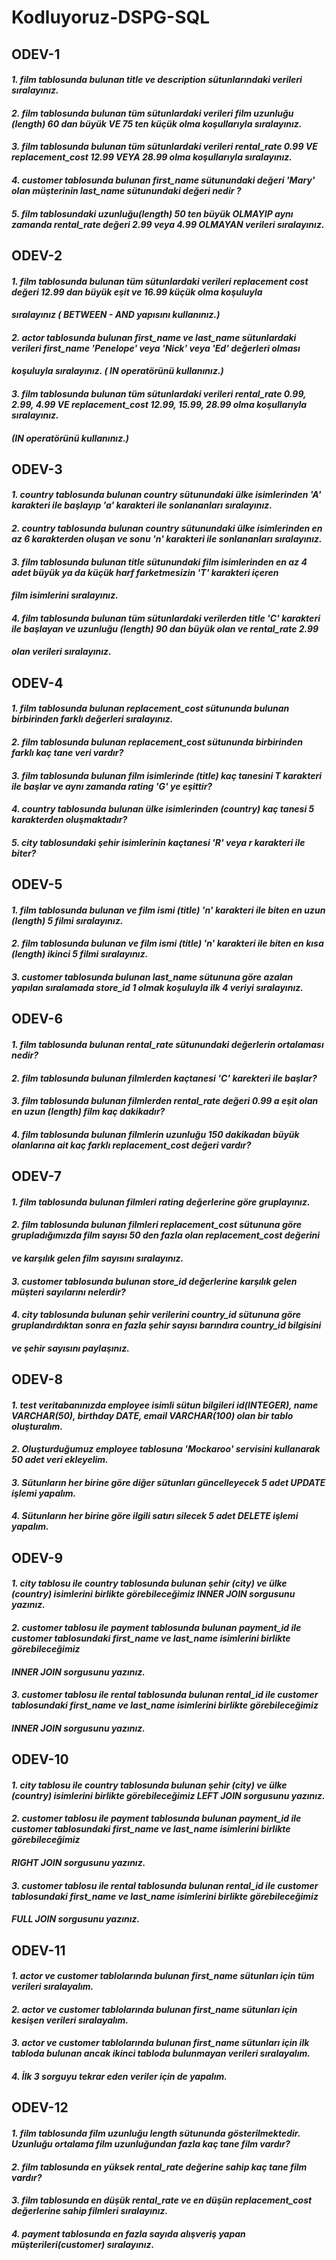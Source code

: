 # Kodluyoruz-DSPG-SQL

## ODEV-1
#### *1. film tablosunda bulunan title ve description sütunlarındaki verileri sıralayınız.*
#### *2. film tablosunda bulunan tüm sütunlardaki verileri film uzunluğu (length) 60 dan büyük VE 75 ten küçük olma koşullarıyla sıralayınız.*
#### *3. film tablosunda bulunan tüm sütunlardaki verileri rental_rate 0.99 VE replacement_cost 12.99 VEYA 28.99 olma koşullarıyla sıralayınız.*
#### *4. customer tablosunda bulunan first_name sütunundaki değeri 'Mary' olan müşterinin last_name sütunundaki değeri nedir ?*
#### *5. film tablosundaki uzunluğu(length) 50 ten büyük OLMAYIP aynı zamanda rental_rate değeri 2.99 veya 4.99 OLMAYAN verileri sıralayınız.*

## ODEV-2
#### *1. film tablosunda bulunan tüm sütunlardaki verileri replacement cost değeri 12.99 dan büyük eşit ve 16.99 küçük olma koşuluyla*
####    *sıralayınız ( BETWEEN - AND yapısını kullanınız.)*
#### *2. actor tablosunda bulunan first_name ve last_name sütunlardaki verileri first_name 'Penelope' veya 'Nick' veya 'Ed' değerleri olması*
####    *koşuluyla sıralayınız. ( IN operatörünü kullanınız.)*
#### *3. film tablosunda bulunan tüm sütunlardaki verileri rental_rate 0.99, 2.99, 4.99 VE replacement_cost 12.99, 15.99, 28.99 olma koşullarıyla sıralayınız.*
####    *(IN operatörünü kullanınız.)*

## ODEV-3
#### *1. country tablosunda bulunan country sütunundaki ülke isimlerinden 'A' karakteri ile başlayıp 'a' karakteri ile sonlananları sıralayınız.*
#### *2. country tablosunda bulunan country sütunundaki ülke isimlerinden en az 6 karakterden oluşan ve sonu 'n' karakteri ile sonlananları sıralayınız.*
#### *3. film tablosunda bulunan title sütunundaki film isimlerinden en az 4 adet büyük ya da küçük harf farketmesizin 'T' karakteri içeren*
####    *film isimlerini sıralayınız.*
#### *4. film tablosunda bulunan tüm sütunlardaki verilerden title 'C' karakteri ile başlayan ve uzunluğu (length) 90 dan büyük olan ve rental_rate 2.99*
####    *olan verileri sıralayınız.*

## ODEV-4
#### *1. film tablosunda bulunan replacement_cost sütununda bulunan birbirinden farklı değerleri sıralayınız.*
#### *2. film tablosunda bulunan replacement_cost sütununda birbirinden farklı kaç tane veri vardır?*
#### *3. film tablosunda bulunan film isimlerinde (title) kaç tanesini T karakteri ile başlar ve aynı zamanda rating 'G' ye eşittir?*
#### *4. country tablosunda bulunan ülke isimlerinden (country) kaç tanesi 5 karakterden oluşmaktadır?*
#### *5. city tablosundaki şehir isimlerinin kaçtanesi 'R' veya r karakteri ile biter?*

## ODEV-5
#### *1. film tablosunda bulunan ve film ismi (title) 'n' karakteri ile biten en uzun (length) 5 filmi sıralayınız.*
#### *2. film tablosunda bulunan ve film ismi (title) 'n' karakteri ile biten en kısa (length) ikinci 5 filmi sıralayınız.*
#### *3. customer tablosunda bulunan last_name sütununa göre azalan yapılan sıralamada store_id 1 olmak koşuluyla ilk 4 veriyi sıralayınız.*

## ODEV-6
#### *1. film tablosunda bulunan rental_rate sütunundaki değerlerin ortalaması nedir?*
#### *2. film tablosunda bulunan filmlerden kaçtanesi 'C' karekteri ile başlar?*
#### *3. film tablosunda bulunan filmlerden rental_rate değeri 0.99 a eşit olan en uzun (length) film kaç dakikadır?*
#### *4. film tablosunda bulunan filmlerin uzunluğu 150 dakikadan büyük olanlarına ait kaç farklı replacement_cost değeri vardır?*

## ODEV-7
#### *1. film tablosunda bulunan filmleri rating değerlerine göre gruplayınız.*
#### *2. film tablosunda bulunan filmleri replacement_cost sütununa göre grupladığımızda film sayısı 50 den fazla olan replacement_cost değerini*
####    *ve karşılık gelen film sayısını sıralayınız.*
#### *3. customer tablosunda bulunan store_id değerlerine karşılık gelen müşteri sayılarını nelerdir?*
#### *4. city tablosunda bulunan şehir verilerini country_id sütununa göre gruplandırdıktan sonra en fazla şehir sayısı barındıra country_id bilgisini*
####    *ve şehir sayısını paylaşınız.*

## ODEV-8
#### *1. test veritabanınızda employee isimli sütun bilgileri id(INTEGER), name VARCHAR(50), birthday DATE, email VARCHAR(100) olan bir tablo oluşturalım.*
#### *2. Oluşturduğumuz employee tablosuna 'Mockaroo' servisini kullanarak 50 adet veri ekleyelim.*
#### *3. Sütunların her birine göre diğer sütunları güncelleyecek 5 adet UPDATE işlemi yapalım.*
#### *4. Sütunların her birine göre ilgili satırı silecek 5 adet DELETE işlemi yapalım.*

## ODEV-9
#### *1. city tablosu ile country tablosunda bulunan şehir (city) ve ülke (country) isimlerini birlikte görebileceğimiz INNER JOIN sorgusunu yazınız.* 
#### *2. customer tablosu ile payment tablosunda bulunan payment_id ile customer tablosundaki first_name ve last_name isimlerini birlikte görebileceğimiz*
####    *INNER JOIN sorgusunu yazınız.*
#### *3. customer tablosu ile rental tablosunda bulunan rental_id ile customer tablosundaki first_name ve last_name isimlerini birlikte görebileceğimiz*
####    *INNER JOIN sorgusunu yazınız.*

## ODEV-10
#### *1. city tablosu ile country tablosunda bulunan şehir (city) ve ülke (country) isimlerini birlikte görebileceğimiz LEFT JOIN sorgusunu yazınız.*
#### *2. customer tablosu ile payment tablosunda bulunan payment_id ile customer tablosundaki first_name ve last_name isimlerini birlikte görebileceğimiz*
####    *RIGHT JOIN sorgusunu yazınız.*
#### *3. customer tablosu ile rental tablosunda bulunan rental_id ile customer tablosundaki first_name ve last_name isimlerini birlikte görebileceğimiz*
####    *FULL JOIN sorgusunu yazınız.*

## ODEV-11
#### *1. actor ve customer tablolarında bulunan first_name sütunları için tüm verileri sıralayalım.*
#### *2. actor ve customer tablolarında bulunan first_name sütunları için kesişen verileri sıralayalım.*
#### *3. actor ve customer tablolarında bulunan first_name sütunları için ilk tabloda bulunan ancak ikinci tabloda bulunmayan verileri sıralayalım.*
#### *4. İlk 3 sorguyu tekrar eden veriler için de yapalım.*

## ODEV-12
#### *1. film tablosunda film uzunluğu length sütununda gösterilmektedir. Uzunluğu ortalama film uzunluğundan fazla kaç tane film vardır?*
#### *2. film tablosunda en yüksek rental_rate değerine sahip kaç tane film vardır?*
#### *3. film tablosunda en düşük rental_rate ve en düşün replacement_cost değerlerine sahip filmleri sıralayınız.*
#### *4. payment tablosunda en fazla sayıda alışveriş yapan müşterileri(customer) sıralayınız.*
